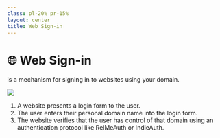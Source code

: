 ```yaml
---
class: pl-20% pr-15%
layout: center
title: Web Sign-in
---
```


<h1>🌐 Web Sign-in</h1>

<Transform scale="0.9">

<Anchor href="https://indieweb.org/Web_sign-in" text="Web sign-in" /> is a <span class="color:accent">mechanism</span> for signing in to websites using your domain.

<img class="box w-100% m-auto" src="/web-sign-in-indielogin.png" />

1. A website presents a login form to the user.
2. The user enters their personal domain name into the login form.
3. The website verifies that the user has control of that domain using an <span class="color:accent">authentication protocol</span> like RelMeAuth or IndieAuth.

</Transform>

